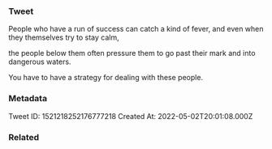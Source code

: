 ### Tweet
People who have a run of success can catch a kind of fever, and even when they themselves try to stay calm,

the people below them often pressure them to go past their mark and into dangerous waters.

You have to have a strategy for dealing with these people.

### Metadata
Tweet ID: 1521218252176777218
Created At: 2022-05-02T20:01:08.000Z

### Related

